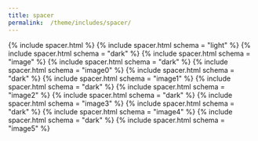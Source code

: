 ```yaml
---
title: spacer
permalink:  /theme/includes/spacer/
---
```

<!-- v1.2.110 pages/theme/includes/spacer.md -->
{% include spacer.html %}
{% include spacer.html schema = "light" %}
{% include spacer.html schema = "dark" %}
{% include spacer.html schema = "image" %}
{% include spacer.html schema = "dark" %}
{% include spacer.html schema = "image0" %}
{% include spacer.html schema = "dark" %}
{% include spacer.html schema = "image1" %}
{% include spacer.html schema = "dark" %}
{% include spacer.html schema = "image2" %}
{% include spacer.html schema = "dark" %}
{% include spacer.html schema = "image3" %}
{% include spacer.html schema = "dark" %}
{% include spacer.html schema = "image4" %}
{% include spacer.html schema = "dark" %}
{% include spacer.html schema = "image5" %}